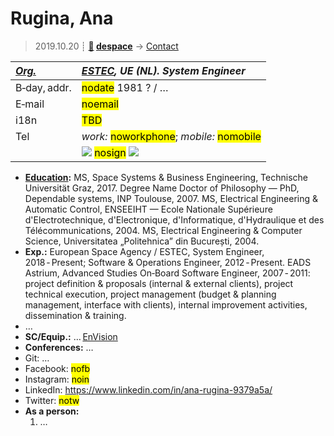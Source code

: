# Rugina, Ana
> 2019.10.20 ┊ **[🚀](../index/index.md) [despace](index.md)** → [Contact](contact.md)

|*[Org.](contact.md)*|*[ESTEC](zz_estec.md), UE (NL). System Engineer*|
|:--|:--|
|B‑day, addr.| <mark>nodate</mark> 1981 ? / … |
|E‑mail| <mark>noemail</mark> |
|i18n| <mark>TBD</mark> |
|Tel| *work:* <mark>noworkphone</mark>; *mobile:* <mark>nomobile</mark> |
|| [![](f/contact/r/rugina_001_photo_thumb.jpg)](f/contact/r/rugina_001_photo.jpg) <mark>nosign</mark> [![](f/contact//_001_sign_thumb.jpg)](f/contact//_001_sign.png) |

   - **[Education](edu.md):** MS, Space Systems & Business Engineering, Technische Universität Graz, 2017. Degree Name Doctor of Philosophy — PhD, Dependable systems, INP Toulouse, 2007. MS, Electrical Engineering & Automatic Control, ENSEEIHT — Ecole Nationale Supérieure d'Electrotechnique, d'Electronique, d'Informatique, d'Hydraulique et des Télécommunications, 2004. MS, Electrical Engineering & Computer Science, Universitatea „Politehnica” din București, 2004.
   - **Exp.:** European Space Agency / ESTEC, System Engineer, 2018 ‑ Present; Software & Operations Engineer, 2012 ‑ Present. EADS Astrium, Advanced Studies On‑Board Software Engineer, 2007 ‑ 2011: project definition & proposals (internal & external clients), project technical execution, project management (budget & planning management, interface with clients), internal improvement activities, dissemination & training.
   - …
   - **SC/Equip.:** … [EnVision](envision.md)
   - **Conferences:** …
   - Git: …
   - Facebook: <mark>nofb</mark>
   - Instagram: <mark>noin</mark>
   - LinkedIn: <https://www.linkedin.com/in/ana-rugina-9379a5a/>
   - Twitter: <mark>notw</mark>
   - **As a person:**
      1. …
